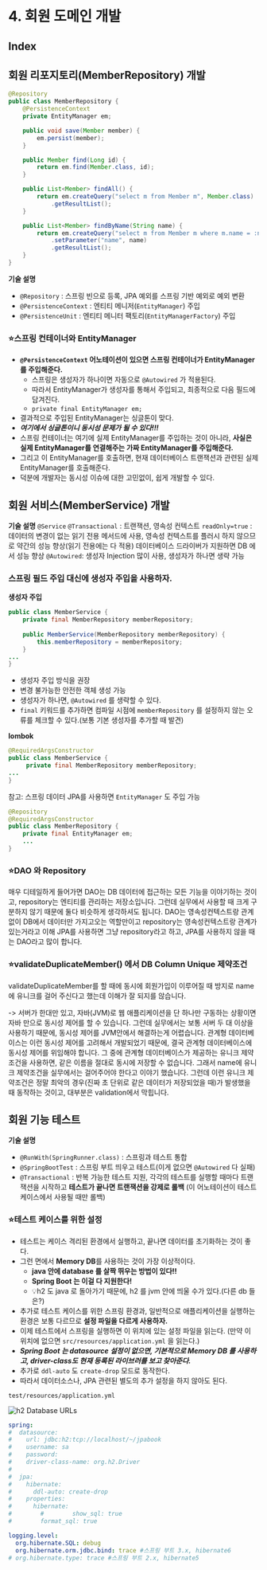 # 4. 회원 도메인 개발

## Index


## 회원 리포지토리(MemberRepository) 개발

```java
@Repository
public class MemberRepository {
    @PersistenceContext
    private EntityManager em;

    public void save(Member member) {
        em.persist(member);
    }

    public Member find(Long id) {
        return em.find(Member.class, id);
    }

    public List<Member> findAll() {
        return em.createQuery("select m from Member m", Member.class)
            .getResultList();
    }

    public List<Member> findByName(String name) {
        return em.createQuery("select m from Member m where m.name = :name", Member.class)
            .setParameter("name", name)
            .getResultList();
    }
}
```

**기술 설명**
- `@Repository` : 스프링 빈으로 등록, JPA 예외를 스프링 기반 예외로 예외 변환 
- `@PersistenceContext` : 엔티티 메니저(`EntityManager`) 주입 
- `@PersistenceUnit` : 엔티티 메니터 팩토리(`EntityManagerFactory`) 주입

### ⭐️스프링 컨테이너와 EntityManager

- **`@PersistenceContext` 어노테이션이 있으면 스프링 컨테이너가 EntityManager 를 주입해준다.**
  - 스프링은 생성자가 하나이면 자동으로 `@Autowired` 가 적용된다.
  - 따라서 EntityManager가 생성자를 통해서 주입되고, 최종적으로 다음 필드에 담겨진다. 
  - `private final EntityManager em;`
- 결과적으로 주입된 EntityManager는 싱글톤이 맞다. 
- ***여기에서 싱글톤이니 동시성 문제가 될 수 있다!!!***
- 스프링 컨테이너는 여기에 실제 EntityManager를 주입하는 것이 아니라, **사실은 실제 EntityManager를 연결해주는 가짜 EntityManager를 주입해준다.**
- 그리고 이 EntityManager를 호출하면, 현재 데이터베이스 트랜잭션과 관련된 실제 EntityManager를 호출해준다.
- 덕분에 개발자는 동시성 이슈에 대한 고민없이, 쉽게 개발할 수 있다.

## 회원 서비스(MemberService) 개발

**기술 설명** 
`@Service`
`@Transactional` : 트랜잭션, 영속성 컨텍스트
`readOnly=true` : 데이터의 변경이 없는 읽기 전용 메서드에 사용, 영속성 컨텍스트를 플러시 하지 않으므로 약간의 성능 향상(읽기 전용에는 다 적용)
데이터베이스 드라이버가 지원하면 DB 에서 성능 향상 
`@Autowired`: 생성자 Injection 많이 사용, 생성자가 하나면 생략 가능

### 스프링 필드 주입 대신에 생성자 주입을 사용하자.

**생성자 주입** 
```java
public class MemberService {
    private final MemberRepository memberRepository;
    
    public MemberService(MemberRepository memberRepository) {
        this.memberRepository = memberRepository;
    }
...
}
```

- 생성자 주입 방식을 권장 
- 변경 불가능한 안전한 객체 생성 가능 
- 생성자가 하나면, `@Autowired` 를 생략할 수 있다.
- `final` 키워드를 추가하면 컴파일 시점에 `memberRepository` 를 설정하지 않는 오류를 체크할 수 있다.(보통 기본 생성자를 추가할 때 발견) 

**lombok**
```java
@RequiredArgsConstructor
public class MemberService {
     private final MemberRepository memberRepository;
... 
}
```

참고: 스프링 데이터 JPA를 사용하면 `EntityManager` 도 주입 가능

```java
@Repository
@RequiredArgsConstructor
public class MemberRepository { 
    private final EntityManager em;
    ... 
}
```  


### ⭐️DAO 와 Repository

매우 디테일하게 들어가면 DAO는 DB 데이터에 접근하는 모든 기능을 이야기하는 것이고, repository는 엔티티를 관리하는 저장소입니다. 그런데 실무에서 사용할 때 크게 구분하지 않기 때문에 둘다 비슷하게 생각하셔도 됩니다.
DAO는 영속성컨텍스트랑 관계 없이 DB에서 데이터만 가지고오는 역할만이고 repository는 영속성컨텍스트랑 관계가 있는거라고 이해
JPA를 사용하면 그냥 repository라고 하고, JPA를 사용하지 않을 때는 DAO라고 많이 합니다.


### ⭐️validateDuplicateMember() 에서 DB Column Unique 제약조건

validateDuplicateMember를 할 때에 동시에 회원가입이 이루어질 때 방지로 name에 유니크를 걸어 주신다고 했는데 이해가 잘 되지를 않습니다.

-> 서버가 한대만 있고, 자바(JVM)로 웹 애플리케이션을 단 하나만 구동하는 상황이면 자바 만으로 동시성 제어를 할 수 있습니다. 
그런데 실무에서는 보통 서버 두 대 이상을 사용하기 때문에, 동시성 제어를 JVM안에서 해결하는게 어렵습니다. 
관계형 데이터베이스는 이런 동시성 제어를 고려해서 개발되었기 때문에, 결국 관계형 데이터베이스에 동시성 제어를 위임해야 합니다. 
그 중에 관계형 데이터베이스가 제공하는 유니크 제약조건을 사용하면, 같은 이름을 절대로 동시에 저장할 수 없습니다. 
그래서 name에 유니크 제약조건을 실무에서는 걸어주어야 한다고 이야기 했습니다. 그런데 이런 유니크 제약조건은 정말 최악의 경우(진짜 초 단위로 같은 데이터가 저장되었을 때)가 발생했을 때 동작하는 것이고, 
대부분은 validation에서 막힙니다.


## 회원 기능 테스트


**기술 설명**
- `@RunWith(SpringRunner.class)` : 스프링과 테스트 통합
- `@SpringBootTest` : 스프링 부트 띄우고 테스트(이게 없으면 `@Autowired` 다 실패)
- `@Transactional` : 반복 가능한 테스트 지원, 각각의 테스트를 실행할 때마다 트랜잭션을 시작하고 **테스트가 끝나면 트랜잭션을 강제로 롤백** (이 어노테이션이 테스트 케이스에서 사용될 때만 롤백)

### ⭐️테스트 케이스를 위한 설정
- 테스트는 케이스 격리된 환경에서 실행하고, 끝나면 데이터를 초기화하는 것이 좋다. 
- 그런 면에서 **Memory DB**를 사용하는 것이 가장 이상적이다. 
  - **java 안에 database 를 살짝 뛰우는 방법이 있다!!**
  - **Spring Boot 는 이걸 다 지원한다!**
  - 💡h2 도 java 로 돌아가기 때문에, h2 를 jvm 안에 띄울 수가 있다.(다른 db 들은?)
- 추가로 테스트 케이스를 위한 스프링 환경과, 일반적으로 애플리케이션을 실행하는 환경은 보통 다르므로 **설정 파일을 다르게 사용하자.**
- 이제 테스트에서 스프링을 실행하면 이 위치에 있는 설정 파일을 읽는다. (만약 이 위치에 없으면 `src/resources/application.yml` 을 읽는다.)
- ***Spring Boot 는 datasource 설정이 없으면, 기본적으로 Memory DB 를 사용하고, driver-class도 현재 등록된 라이브러를 보고 찾아준다.***
- 추가로 `ddl-auto` 도 `create-drop` 모드로 동작한다.
- 따라서 데이터소스나, JPA 관련된 별도의 추가 설정을 하지 않아도 된다.

`test/resources/application.yml`

![h2 Database URLs](https://github.com/LeeHyungGeol/Programmers_CodingTestPractice/assets/56071088/1f6dbb14-b0a5-4e0d-b5cf-bf0e469df9e1)

```yaml
spring:
#  datasource:
#    url: jdbc:h2:tcp://localhost/~/jpabook
#    username: sa
#    password:
#    driver-class-name: org.h2.Driver
#
#  jpa:
#    hibernate:
#      ddl-auto: create-drop
#    properties:
#      hibernate:
#        #        show_sql: true
#        format_sql: true

logging.level:
  org.hibernate.SQL: debug
  org.hibernate.orm.jdbc.bind: trace #스프링 부트 3.x, hibernate6
# org.hibernate.type: trace #스프링 부트 2.x, hibernate5
 ```

